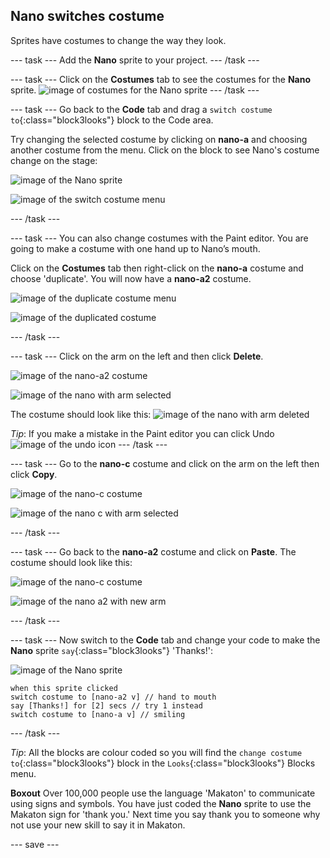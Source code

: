 ## Nano switches costume

Sprites have costumes to change the way they look.

--- task ---
Add the **Nano** sprite to your project.
--- /task ---

--- task ---
Click on the **Costumes** tab to see the costumes for the **Nano** sprite. 
![image of costumes for the Nano sprite](images/nano-costumes.png)
--- /task ---

--- task ---
Go back to the **Code** tab and drag a `switch costume to`{:class="block3looks"} block to the Code area. 

Try changing the selected costume by clicking on **nano-a** and choosing another costume from the menu. Click on the block to see Nano's costume change on the stage:

![image of the Nano sprite](images/nano-sprite.png)

![image of the switch costume menu](images/nano-switch-costume-menu.png)

--- /task ---

--- task ---
You can also change costumes with the Paint editor. You are going to make a costume with one hand up to Nano’s mouth. 

Click on the **Costumes** tab then right-click on the **nano-a** costume and choose 'duplicate'. You will now have a **nano-a2** costume.

![image of the duplicate costume menu](images/nano-costumes.png)

![image of the duplicated costume](images/nano-a2-costume.png)

--- /task ---

--- task ---
Click on the arm on the left and then click **Delete**. 

![image of the nano-a2 costume](images/nano-a2.png)

![image of the nano with arm selected](images/nano-arm-selected.png)

The costume should look like this:
![image of the nano with arm deleted](images/nano-arm-deleted.png)

*Tip*: If you make a mistake in the Paint editor you can click Undo ![image of the undo icon](images/nano-undo.png)
--- /task ---

--- task ---
Go to the **nano-c** costume and click on the arm on the left then click **Copy**. 

![image of the nano-c costume](images/nano-c.png)

![image of the nano c with arm selected](images/nano-c-arm-selected.png)

--- /task ---

--- task ---
Go back to the **nano-a2** costume and click on **Paste**. 
The costume should look like this:

![image of the nano-c costume](images/nano-a2.png)

![image of the nano a2 with new arm](images/nano-a2-new-arm.png)

--- /task ---

--- task ---
Now switch to the **Code** tab and change your code to make the **Nano** sprite `say`{:class="block3looks"} 'Thanks!':

![image of the Nano sprite](images/nano-sprite.png)

```blocks3
when this sprite clicked
switch costume to [nano-a2 v] // hand to mouth
say [Thanks!] for [2] secs // try 1 instead 
switch costume to [nano-a v] // smiling
```
--- /task ---

*Tip*: All the blocks are colour coded so you will find the `change costume to`{:class="block3looks"} block in the `Looks`{:class="block3looks"} Blocks menu.

**Boxout** 
Over 100,000 people use the language 'Makaton' to communicate using signs and symbols. You have just coded the **Nano** sprite to use the Makaton sign for 'thank you.' Next time you say thank you to someone why not use your new skill to say it in Makaton.

--- save ---
